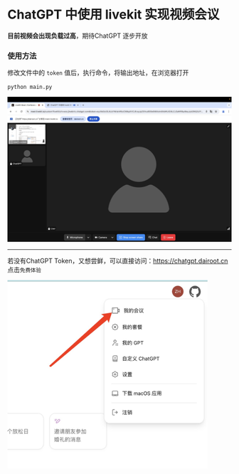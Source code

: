 # ChatGPT 中使用 livekit 实现视频会议

**目前视频会出现负载过高**，期待ChatGPT 逐步开放



### 使用方法
修改文件中的 `token` 值后，执行命令，将输出地址，在浏览器打开
```bash
python main.py
```
![效果图](./docs/zs.jpg)

--- 

若没有ChatGPT Token，又想尝鲜，可以直接访问：https://chatgpt.dairoot.cn 点击`免费体验`


<img src="./docs/ty.jpg" alt="体验" width="450"/>
